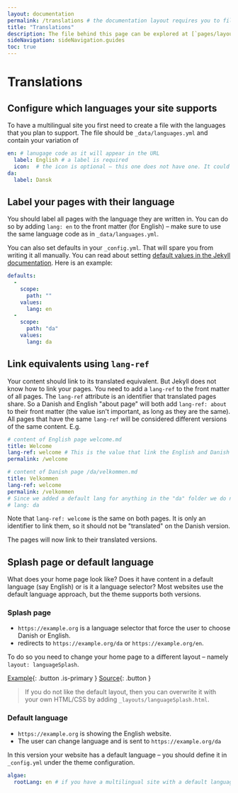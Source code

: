 ```yaml
---
layout: documentation
permalink: /translations # the documentation layout requires you to fill the permalink for it to be highlighted in the side navigation
title: "Translations"
description: The file behind this page can be explored at [`pages/layout/documentation.md`](https://github.com/gbif/jekyll-hp-base-theme/blob/master/pages/layout/documentation.md)
sideNavigation: sideNavigation.guides
toc: true
---
```

# Translations

## Configure which languages your site supports
To have a multilingual site you first need to create a file with the languages that you plan to support. The file should be `_data/languages.yml` and contain your variation of
```yml
en: # lanugage code as it will appear in the URL
  label: English # a label is required
  icon:  # the icon is optional – this one does not have one. It could be a flag emoji, e.g. 🇬🇧
da:
  label: Dansk
```

## Label your pages with their language
You should label all pages with the language they are written in. You can do so by adding `lang: en` to the front matter (for English) – make sure to use the same language code as in `_data/languages.yml`.

You can also set defaults in your `_config.yml`. That will spare you from writing it all manually. You can read about setting [default values in the Jekyll documentation](https://jekyllrb.com/docs/configuration/front-matter-defaults/). Here is an example:

```yml
defaults:
  -
    scope:
      path: ""
    values:
      lang: en
  -
    scope:
      path: "da"
    values:
      lang: da
```

## Link equivalents using `lang-ref`
Your content should link to its translated equivalent. But Jekyll does not know how to link your pages. You need to add a `lang-ref` to the front matter of all pages. The `lang-ref` attribute is an identifier that translated pages share. So a Danish and English "about page" will both add `lang-ref: about` to their front matter (the value isn't important, as long as they are the same). All pages that have the same `lang-ref` will be considered different versions of the same content. E.g.

```yml
# content of English page welcome.md
title: Welcome
lang-ref: welcome # This is the value that link the English and Danish version.
permalink: /welcome

# content of Danish page /da/velkommen.md
title: Velkommen
lang-ref: welcome 
permalink: /velkommen
# Since we added a default lang for anything in the "da" folder we do not need to add it here
# lang: da
```

Note that `lang-ref: welcome` is the same on both pages.  It is only an identifier to link them, so it should not be "translated" on the Danish version.

The pages will now link to their translated versions.

## Splash page or default language
What does your home page look like? Does it have content in a default language (say English) or is it a language selector? Most websites use the default language approach, but the theme supports both versions.

### Splash page
* `https://example.org` is a language selector that force the user to choose Danish or English.
* redirects to `https://example.org/da` or `https://example.org/en`.

To do so you need to change your home page to a different layout – namely `layout: languageSplash`.

[Example](/language-splash){: .button .is-primary } [Source](https://github.com/gbif/jekyll-hp-base-theme/blob/master/pages/language.md){: .button }

> If you do not like the default layout, then you can overwrite it with your own HTML/CSS by adding `_layouts/languageSplash.html`.

### Default language
* `https://example.org` is showing the English website.
* The user can change language and is sent to `https://example.org/da`

In this version your website has a default language – you should define it in `_config.yml` under the theme configuration.

```yml
algae:
  rootLang: en # if you have a multilingual site with a default language, then you should add define the default language here. The value should be the same that you use for the `lang` attribute on your pages and in your `_data/languages.yml`.
```


